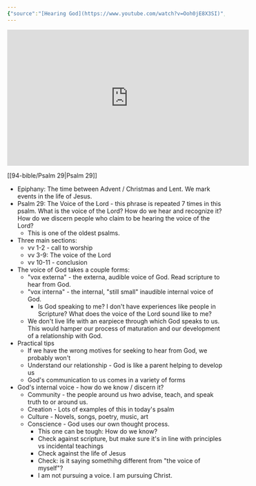 ```yaml
---
{"source":"[Hearing God](https://www.youtube.com/watch?v=Ooh0jE8X3SI)","clipped":"2023-02-02","dg-publish":true,"grade":2,"context":"Personal","type":"Resource","status":"Evergreen","topic":["Sermon"],"dateCreated":"2023-08-09","sermonSeries":"2023 Epiphany","permalink":"/sermons/2023-01-08-hearing-god/","dgPassFrontmatter":true}
---
```



<iframe width="560" height="315" src="https://www.youtube.com/embed/Ooh0jE8X3SI" title="YouTube video player" frameborder="0" allow="accelerometer; autoplay; clipboard-write; encrypted-media; gyroscope; picture-in-picture" allowfullscreen></iframe>

[[94-bible/Psalm 29\|Psalm 29]]

* Epiphany: The time between Advent / Christmas and Lent. We mark events in the life of Jesus.
* Psalm 29: The Voice of the Lord - this phrase is repeated 7 times in this psalm. What is the voice of the Lord? How do we hear and recognize it? How do we discern people who claim to be hearing the voice of the Lord?
    * This is one of the oldest psalms.
* Three main sections:
    * vv 1-2 - call to worship
    * vv 3-9: The voice of the Lord
    * vv 10-11 - conclusion
* The voice of God takes a couple forms:
    * "vox externa" - the externa, audible voice of God. Read scripture to hear from God.
    * "vox interna" - the internal, "still small" inaudible internal voice of God.
        * Is God speaking to me? I don't have experiences like people in Scripture? What does the voice of the Lord sound like to me?
    * We don't live life with an earpiece through which God speaks to us. This would hamper our process of maturation and our development of a relationship with God.
* Practical tips
    * If we have the wrong motives for seeking to hear from God, we probably won't
    * Understand our relationship - God is like a parent helping to develop us
    * God's communication to us comes in a variety of forms
* God's internal voice - how do we know / discern it?
    * Community - the people around us hwo advise, teach, and speak truth to or around us.
    * Creation - Lots of examples of this in today's psalm
    * Culture - Novels, songs, poetry, music, art
    * Conscience - God uses our own thought process.
        * This one can be tough: How do we know?
        * Check against scripture, but make sure it's in line with principles vs incidental teachings
        * Check against the life of Jesus
        * Check: is it saying somethihg different from "the voice of myself"?
        * I am not pursuing a voice. I am pursuing Christ.
